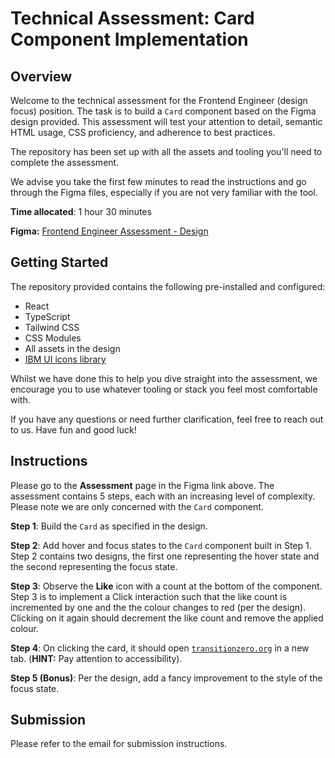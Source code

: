 # Technical Assessment: Card Component Implementation

## Overview
Welcome to the technical assessment for the  Frontend Engineer (design focus) position. The task is to build a `Card` component based on the Figma design provided. This assessment will test your attention to detail, semantic HTML usage, CSS proficiency, and adherence to best practices.

The repository has been set up with all the assets and tooling you'll need to complete the assessment. 

 We advise you take the first few minutes to read the instructions and go through the Figma files, especially if you are not very familiar with the tool.

 **Time allocated**: 1 hour 30 minutes 

**Figma:** [Frontend Engineer Assessment - Design](https://www.figma.com/design/Fe8lmciEWMnjq5Auyg4H9k/FE-Assessment?node-id=5-16&t=b9lSbNpnNy92yPTH-1)

## Getting Started

The repository provided contains the following pre-installed and configured:

- React
- TypeScript
- Tailwind CSS
- CSS Modules
- All assets in the design
- [IBM UI icons library](https://www.ibm.com/design/language/iconography/ui-icons/library/)

Whilst we have done this to help you dive straight into the assessment, we encourage you to use whatever tooling or stack you feel most comfortable with.

 If you have any questions or need further clarification, feel free to reach out to us.  Have fun and good luck!

## Instructions
Please go to the **Assessment** page in the Figma link above. The assessment contains 5 steps, each with an increasing level of complexity. Please note we are only concerned with the `Card` component. 

**Step 1**: Build the `Card` as specified in the design.

**Step 2**:  Add hover and focus states to the `Card` component built in Step 1. Step 2 contains two designs, the first one representing the hover state and the second representing the focus state.

**Step 3**: Observe the **Like** icon with a count at the bottom of the component. Step 3 is to implement a Click interaction such that the like count is incremented by one and the the colour changes to red (per the design). Clicking on it again should decrement the like count and remove the applied colour.

**Step 4**: On clicking the card, it should open [`transitionzero.org`](http://transitionzero.org) in a new tab. (**HINT:** Pay attention to accessibility).

**Step 5 (Bonus)**: Per the design, add a fancy improvement to the style of the focus state.

## Submission

Please refer to the email for submission instructions.

